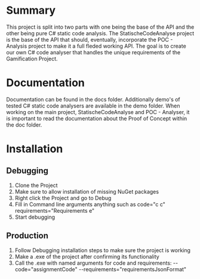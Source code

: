 ﻿# Summary
This project is split into two parts with one being the base of the API and the other being pure C# static code analysis. The StatischeCodeAnalyse project is the base of the API that should, eventually, incorporate the POC - Analysis project to make it a full fleded working API. The goal is to create our own C# code analyser that handles the unique requirements of the Gamification Project.

# Documentation
Documentation can be found in the docs folder. Additionally demo's of tested C# static code analysers are available in the demo folder. When working on the main project, StatischeCodeAnalyse and POC - Analyser, it is important to read the documentation about the Proof of Concept within the doc folder.

# Installation
## Debugging
1. Clone the Project
2. Make sure to allow installation of missing NuGet packages
3. Right click the Project and go to Debug
4. Fill in Command line arguments anything such as code="c c" requirements="Requirements e"
5. Start debugging

## Production
1. Follow Debugging installation steps to make sure the project is working
2. Make a .exe of the project after confirming its functionality
3. Call the .exe with named arguments for code and requirements: --code="assignmentCode" --requirements="requirementsJsonFormat"
